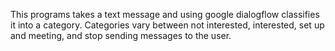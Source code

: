 This programs takes a text message and using google dialogflow classifies it into a category. Categories vary between not interested, interested, set up and meeting, and stop sending messages to the user.  
